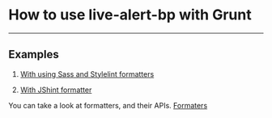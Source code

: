 # How to use live-alert-bp with Grunt

---

## Examples

1. [With using Sass and Stylelint formatters](https://github.com/semiromid/live-alert-bp/tree/master/documentation/examples/grunt/sass-stylelint-formatters)

2. [With JShint formatter](https://github.com/semiromid/live-alert-bp/tree/master/documentation/examples/grunt/jshint-formatter)

You can take a look at formatters, and their APIs. [Formaters](https://github.com/semiromid/live-alert-bp#formaters)
